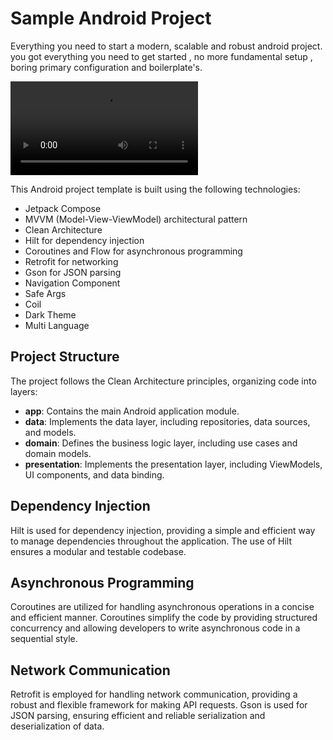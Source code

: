 # Sample Android Project

Everything you need to start a modern, scalable and robust android project.
you got everything you need to get started , no more fundamental setup , boring primary
configuration and boilerplate's.

![introduce_app](app/src/main/assets/introduce_app.mp4)

This Android project template is built using the following technologies:

- Jetpack Compose 
- MVVM (Model-View-ViewModel) architectural pattern
- Clean Architecture
- Hilt for dependency injection
- Coroutines and Flow for asynchronous programming
- Retrofit for networking
- Gson for JSON parsing
- Navigation Component
- Safe Args
- Coil
- Dark Theme
- Multi Language

## Project Structure

The project follows the Clean Architecture principles, organizing code into layers:

- **app**: Contains the main Android application module.
- **data**: Implements the data layer, including repositories, data sources, and models.
- **domain**: Defines the business logic layer, including use cases and domain models.
- **presentation**: Implements the presentation layer, including ViewModels, UI components, and data binding.

## Dependency Injection

Hilt is used for dependency injection, providing a simple and efficient way to manage dependencies throughout the application. The use of Hilt ensures a modular and testable codebase.

## Asynchronous Programming

Coroutines are utilized for handling asynchronous operations in a concise and efficient manner. Coroutines simplify the code by providing structured concurrency and allowing developers to write asynchronous code in a sequential style.

## Network Communication

Retrofit is employed for handling network communication, providing a robust and flexible framework for making API requests. Gson is used for JSON parsing, ensuring efficient and reliable serialization and deserialization of data.
